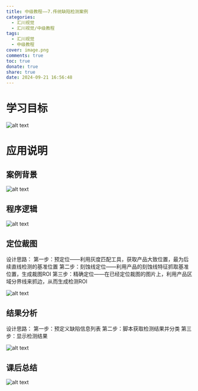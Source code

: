 ```yaml
---
title: 中级教程——7.传统缺陷检测案例
categories:
  - 汇川视觉
  - 汇川视觉/中级教程
tags:
  - 汇川视觉
  - 中级教程
cover: image.png
comments: true
toc: true
donate: true
share: true
date: 2024-09-21 16:56:48
---
```


# 学习目标

![alt text](image.png)

# 应用说明

## 案例背景

![alt text](image-1.png)

## 程序逻辑

![alt text](image-2.png) 

## 定位裁图

设计思路：
第一步：预定位——利用灰度匹配工具，获取产品大致位置，最为后续直线检测的基准位置
第二步：刻蚀线定位——利用产品的刻蚀线特征抓取基准位置，生成裁图ROI
第三步：精确定位——在已经定位裁图的图片上，利用产品区域分界线来抓边，从而生成检测ROI

![alt text](image-3.png)

## 结果分析

设计思路：
第一步：预定义缺陷信息列表
第二步：脚本获取检测结果并分类
第三步：显示检测结果

![alt text](image-4.png)

## 课后总结

![alt text](image-5.png)